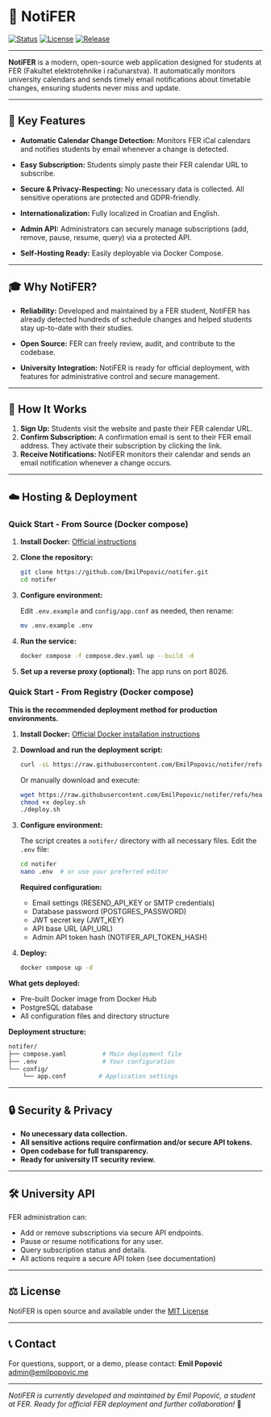 # 📅 NotiFER

[![Status](https://img.shields.io/endpoint?url=https%3A%2F%2Fstatus.notifer.emilpopovic.me%2Fshield-badges%2Fstatus.json&style=flat)](https://status.notifer.emilpopovic.me)
[![License](https://img.shields.io/github/license/EmilPopovic/notifer)](https://github.com/EmilPopovic/notifer/blob/master/LICENSE)
[![Release](https://img.shields.io/github/v/release/EmilPopovic/notifer)](https://github.com/EmilPopovic/notifer/releases)

---

**NotiFER** is a modern, open-source web application designed for students at FER (Fakultet elektrotehnike i računarstva).
It automatically monitors university calendars and sends timely email notifications about timetable changes, ensuring students never miss and update.

---

## 🚀 Key Features

- **Automatic Calendar Change Detection:**
    Monitors FER iCal calendars and notifies students by email whenever a change is detected.

- **Easy Subscription:**
    Students simply paste their FER calendar URL to subscribe.

- **Secure & Privacy-Respecting:**
    No unecessary data is collected. All sensitive operations are protected and GDPR-friendly.

- **Internationalization:**
    Fully localized in Croatian and English.

- **Admin API:**
    Administrators can securely manage subscriptions (add, remove, pause, resume, query) via a protected API.

- **Self-Hosting Ready:**
    Easily deployable via Docker Compose.

---

## 🎓 Why NotiFER?

- **Reliability:**
    Developed and maintained by a FER student, NotiFER has already detected hundreds of schedule changes and helped students stay up-to-date with their studies.

- **Open Source:**
    FER can freely review, audit, and contribute to the codebase.

- **University Integration:**
    NotiFER is ready for official deployment, with features for administrative control and secure management.

---

## 🤔 How It Works

1. **Sign Up:**
    Students visit the website and paste their FER calendar URL.
2. **Confirm Subscription:**
    A confirmation email is sent to their FER email address. They activate their subscription by clicking the link.
3. **Receive Notifications:**
    NotiFER monitors their calendar and sends an email notification whenever a change occurs.

---

## ☁️ Hosting & Deployment

### Quick Start - From Source (Docker compose)

1. **Install Docker:**
    [Official instructions](https://docs.docker.com/engine/install/)

2. **Clone the repository:**

    ```bash
    git clone https://github.com/EmilPopovic/notifer.git
    cd notifer
    ```

3. **Configure environment:**

    Edit `.env.example` and `config/app.conf` as needed, then rename:

    ```bash
    mv .env.example .env
    ```

4. **Run the service:**

    ```bash
    docker compose -f compose.dev.yaml up --build -d
    ```

5. **Set up a reverse proxy (optional):**
    The app runs on port 8026.

### Quick Start - From Registry (Docker compose)

**This is the recommended deployment method for production environments.**

1. **Install Docker:**
    [Official Docker installation instructions](https://docs.docker.com/engine/install/)

2. **Download and run the deployment script:**

    ```bash
    curl -sL https://raw.githubusercontent.com/EmilPopovic/notifer/refs/heads/master/deploy.sh | bash
    ```

    Or manually download and execute:

    ```bash
    wget https://raw.githubusercontent.com/EmilPopovic/notifer/refs/heads/master/deploy.sh
    chmod +x deploy.sh
    ./deploy.sh
    ```

3. **Configure environment:**

    The script creates a `notifer/` directory with all necessary files. Edit the `.env` file:

    ```bash
    cd notifer
    nano .env  # or use your preferred editor
    ```

    **Required configuration:**
    - Email settings (RESEND_API_KEY or SMTP credentials)
    - Database password (POSTGRES_PASSWORD)
    - JWT secret key (JWT_KEY)
    - API base URL (API_URL)
    - Admin API token hash (NOTIFER_API_TOKEN_HASH)

4. **Deploy:**

    ```bash
    docker compose up -d
    ```

**What gets deployed:**

- Pre-built Docker image from Docker Hub
- PostgreSQL database
- All configuration files and directory structure

**Deployment structure:**

```bash
notifer/
├── compose.yaml          # Main deployment file
├── .env                  # Your configuration
└── config/
    └── app.conf         # Application settings

```

---

## 🔒 Security & Privacy

- **No unecessary data collection.**
- **All sensitive actions require confirmation and/or secure API tokens.**
- **Open codebase for full transparency.**
- **Ready for university IT security review.**

---

## 🛠️ University API

FER administration can:

- Add or remove subscriptions via secure API endpoints.
- Pause or resume notifications for any user.
- Query subscription status and details.
- All actions require a secure API token (see documentation)

---

## ⚖️ License

NotiFER is open source and available under the [MIT License](LICENSE)

---

## 📞 Contact

For questions, support, or a demo, please contact:
**Emil Popović**
<admin@emilpopovic.me>

---

_NotiFER is currently developed and maintained by Emil Popović, a student at FER. Ready for official FER deployment and further collaboration!_ 🦄
